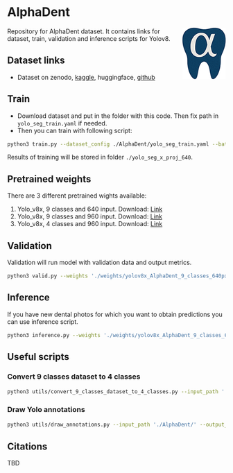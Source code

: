# AlphaDent
<img align="right" src="images/Logo_100px.png" alt="Описание" width="100">
Repository for AlphaDent dataset. It contains links for dataset, train, validation and inference scripts for Yolov8.

## Dataset links

* Dataset on zenodo, [kaggle](https://www.kaggle.com/competitions/alpha-dent/data), huggingface, [github](https://github.com/ZFTurbo/AlphaDent/releases/tag/v1.1)

## Train

* Download dataset and put in the folder with this code. Then fix path in `yolo_seg_train.yaml` if needed.
* Then you can train with following script:

```bash
python3 train.py --dataset_config ./AlphaDent/yolo_seg_train.yaml --batch_size 16 --epochs 100 --image_size 640
```

Results of training will be stored in folder `./yolo_seg_x_proj_640`.

## Pretrained weights

There are 3 different pretrained wights available: 
1) Yolo_v8x, 9 classes and 640 input. Download: [Link](https://github.com/ZFTurbo/AlphaDent/releases/download/v1.0/yolov8x_AlphaDent_9_classes_640px.pt)
2) Yolo_v8x, 9 classes and 960 input. Download: [Link](https://github.com/ZFTurbo/AlphaDent/releases/download/v1.0/yolov8x_AlphaDent_9_classes_960px.pt)
3) Yolo_v8x, 4 classes and 960 input. Download: [Link](https://github.com/ZFTurbo/AlphaDent/releases/download/v1.0/yolov8x_AlphaDent_4_classes_960px.pt)


## Validation

Validation will run model with validation data and output metrics.

```bash
python3 valid.py --weights './weights/yolov8x_AlphaDent_9_classes_640px.pt' --dataset_config './AlphaDent/yolo_seg_train.yaml' --batch_size 16 --epochs 100 --image_size 640
```

## Inference

If you have new dental photos for which you want to obtain predictions you can use inference script.

```bash
python3 inference.py --weights './weights/yolov8x_AlphaDent_9_classes_640px.pt' --input_path './AlphaDent/images/test/' --output_path './output/' --batch_size 16 --image_size 640
```

## Useful scripts

### Convert 9 classes dataset to 4 classes

```bash
python3 utils/convert_9_classes_dataset_to_4_classes.py --input_path './AlphaDent/' --output_path './AlphaDent_4_classes/' 
```

### Draw Yolo annotations

```bash
python3 utils/draw_annotations.py --input_path './AlphaDent/' --output_path './Draw_Annotations/' 
```

## Citations

TBD

